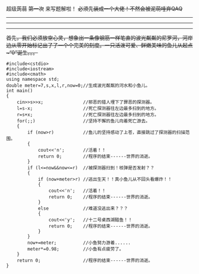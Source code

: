 超级蒟蒻 ~~第一次~~ 来写题解啦！ ~~必须先装成一个大佬！不然会被泥萌唾弃QAQ~~

* * *

* * *

* * *

~~首先，我们必须放空心灵，想象出一条像钢筋一样笔直的波光粼粼的尼罗河，河岸边从零开始标记出了了一个个完美的刻度。一只活泼可爱、鲜嫩美味的鱼儿从起点~“0”诞生。。。~~

    
    
    #include<cstdio>
    #include<iostream>
    #include<cmath>
    using namespace std;
    double meter=7,s,x,l,r,now=0;//生成波光粼粼的河水和小鱼儿。 
    int main()
    {
    	cin>>s>>x;               //邪恶的猎人埋下了罪恶的探测器。 
    	l=s-x;                   //死亡探测器往左边最多扫到的地方。 
    	r=s+x;                   //死亡探测器往左边最多扫到的地方。 
    	for(;;)                  //坚持不懈的鱼儿向着死亡游去。 
    	{
    		if (now>r)           //鱼儿的坚持感动了上苍，直接跳过了探测器的扫描范围。 
    		{
    			cout<<'n';       //活着！！ 
    			return 0;        //程序的结束------世界的消逝。 
    		}
    		if (l<=now&&now<=r)  //被探测器扫到！核弹是否发射？？ 
    		{
    			if (now+meter>r) //逃出生天！！真小鱼儿从不回头看爆炸！！ 
    			{
    				cout<<'n';   //活着！！ 
    				return 0;    //程序的结束------世界的消逝。 
    			}
    			else             //难道没逃出来？？？ 
    			{
    				cout<<'y';   //十二号桌西湖醋鱼！！ 
    				return 0;    //程序的结束------世界的消逝。 
    			}
    		}
    		now+=meter;          //小鱼努力游着...... 
    		meter*=0.98;         //小鱼有点疲劳了。 
    	}
    	return 0;                //程序的结束------世界的消逝。
    }
    

